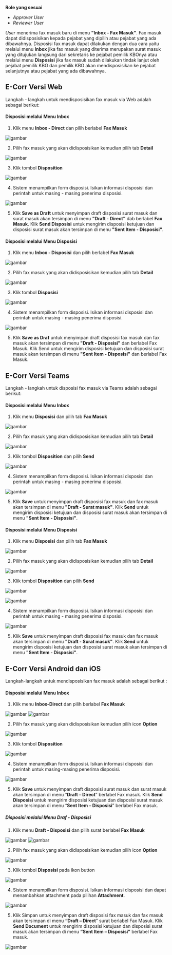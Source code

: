 **Role yang sesuai**

- *Approver User*
- *Reviewer User*

*User* menerima fax masuk baru di menu **"Inbox - Fax Masuk"**. Fax masuk dapat didisposisikan kepada pejabat yang dipilih atau pejabat yang ada dibawahnya. Disposisi fax masuk dapat dilakukan dengan dua cara yaitu melalui menu **Inbox** jika fax masuk yang diterima merupakan surat masuk yang ditujukan langsung dari sekretaris ke pejabat pemilik KBOnya atau melalui menu **Disposisi** jika fax masuk sudah dilakukan tindak lanjut oleh pejabat pemilik KBO dan pemilik KBO akan mendisposisikan ke pejabat selanjutnya atau pejabat yang ada dibawahnya. 

## **E-Corr Versi Web**

Langkah - langkah untuk mendisposisikan fax masuk via Web adalah sebagai berikut:

#### **Disposisi melalui Menu Inbox**

1. Klik menu **Inbox - Direct** dan pilih berlabel **Fax Masuk**

![gambar](FaxMasuk/FM_WEB/02Disposisi01.png) 

2. Pilih fax masuk yang akan didisposisikan kemudian pilih tab **Detail**

![gambar](FaxMasuk/FM_WEB/02Disposisi02.png) 

3. Klik tombol **Disposition**
    
![gambar](FaxMasuk/FM_WEB/02Disposisi03.png)

4. Sistem menampilkan form disposisi. Isikan informasi disposisi dan perintah untuk masing - masing penerima disposisi.

![gambar](FaxMasuk/FM_WEB/02Disposisi04.png) 

5. Klik **Save as Draft** untuk menyimpan draft disposisi surat masuk dan surat masuk akan tersimpan di menu **"Draft - Direct"** dab berlabel **Fax Masuk**. Klik **Send Disposisi** untuk mengirim disposisi ketujuan dan disposisi surat masuk akan tersimpan di menu **"Sent Item - Disposisi"**.

#### **Disposisi melalui Menu Disposisi**

1. Klik menu **Inbox - Disposisi** dan pilih berlabel **Fax Masuk**

![gambar](FaxMasuk/FM_WEB/02Disposisi05.png) 

2. Pilih fax masuk yang akan didisposisikan kemudian pilih tab **Detail**

![gambar](FaxMasuk/FM_WEB/02Disposisi06.png) 

3. Klik tombol **Disposisi**

![gambar](FaxMasuk/FM_WEB/02Disposisi07.png) 

4. Sistem menampilkan form disposisi. Isikan informasi disposisi dan perintah untuk masing - masing penerima disposisi.

![gambar](FaxMasuk/FM_WEB/02Disposisi08.png) 

5. Klik **Save as Draf** untuk menyimpan draft disposisi fax masuk dan fax masuk akan tersimpan di menu **"Draft - Disposisi"** dan berlabel Fax Masuk. Klik Send untuk mengirim disposisi ketujuan dan disposisi surat masuk akan tersimpan di menu **"Sent Item - Disposisi"** dan berlabel Fax Masuk.

## **E-Corr Versi Teams**

Langkah - langkah untuk disposisi fax masuk via Teams adalah sebagai berikut:

#### **Disposisi melalui Menu Inbox**

1. Klik menu **Disposisi** dan pilih tab **Fax Masuk**

![gambar](FaxMasuk/FM_Teams/FM24.png)

2. Pilih fax masuk yang akan didisposisikan kemudian pilih tab **Detail**

![gambar](FaxMasuk/FM_Teams/FM25.png)

3. Klik tombol **Disposition** dan pilih **Send**

![gambar](FaxMasuk/FM_Teams/FM26.png)

4. Sistem menampilkan form disposisi. Isikan informasi disposisi dan perintah untuk masing - masing penerima disposisi.

![gambar](FaxMasuk/FM_Teams/FM27.png)

5. Klik **Save** untuk menyimpan draft disposisi fax masuk dan fax masuk akan tersimpan di menu **"Draft - Surat masuk"**. Klik **Send** untuk mengirim disposisi ketujuan dan disposisi surat masuk akan tersimpan di menu **"Sent Item - Disposisi"**.

#### **Disposisi melalui Menu Disposisi**

1. Klik menu **Disposisi** dan pilih tab **Fax Masuk**

![gambar](FaxMasuk/FM_Teams/FM28.png)

2. Pilih fax masuk yang akan didisposisikan kemudian pilih tab **Detail**

![gambar](FaxMasuk/FM_Teams/FM29.png)

3. Klik tombol **Disposition** dan pilih **Send**

![gambar](FaxMasuk/FM_Teams/FM30.png)

![gambar](FaxMasuk/FM_Teams/FM31.png)

4. Sistem menampilkan form disposisi. Isikan informasi disposisi dan perintah untuk masing - masing penerima disposisi.

![gambar](FaxMasuk/FM_Teams/FM32.png)

5. Klik **Save** untuk menyimpan draft disposisi fax masuk dan fax masuk akan tersimpan di menu **"Draft - Surat masuk"**. Klik **Send** untuk mengirim disposisi ketujuan dan disposisi surat masuk akan tersimpan di menu **"Sent Item - Disposisi"**.

## **E-Corr Versi Android dan iOS**

Langkah-langkah untuk mendisposisikan fax masuk adalah sebagai berikut :

#### **Disposisi melalui Menu Inbox**

1. Klik menu **Inbox-Direct** dan pilih berlabel **Fax Masuk**

![gambar](FaxMasuk/FM_Android/DisposisiFM/02A01.png) ![gambar](FaxMasuk/FM_Android/DisposisiFM/02A02.png)

2. Pilih fax masuk yang akan didisposisikan kemudian pilih icon **Option**

![gambar](FaxMasuk/FM_Android/DisposisiFM/02A05.png) 

3. Klik tombol **Disposition**

![gambar](FaxMasuk/FM_Android/DisposisiFM/02A06.png)

4. 	Sistem menampilkan form disposisi. Isikan informasi disposisi dan perintah untuk masing-masing penerima disposisi.

![gambar](FaxMasuk/FM_Android/DisposisiFM/02A07.png)

5. Klik **Save** untuk menyimpan draft disposisi surat masuk dan surat masuk akan tersimpan di menu “**Draft – Direct**” berlabel Fax masuk. Klik **Send Disposisi** untuk mengirim disposisi ketujuan dan disposisi surat masuk akan tersimpan di menu “**Sent Item – Disposisi**” berlabel Fax masuk.

##### **Disposisi melalui Menu Draf -  Disposisi**

1. Klik menu **Draft - Disposisi** dan pilih surat berlabel **Fax Masuk**

![gambar](FaxMasuk/FM_Android/DisposisiFM/02A09.png) ![gambar](FaxMasuk/FM_Android/DisposisiFM/02A10.png)

2. Pilih fax masuk yang akan didisposisikan kemudian pilih icon **Option**

![gambar](FaxMasuk/FM_Android/DisposisiFM/02A11.png) 

3. Klik tombol **Disposisi** pada ikon button

![gambar](FaxMasuk/FM_Android/DisposisiFM/02A012.png)

4. Sistem menampilkan form disposisi. Isikan informasi disposisi dan dapat menambahkan attachment pada pilihan **Attachment**.

![gambar](FaxMasuk/FM_Android/DisposisiFM/02A014.png)

5. Klik Simpan untuk menyimpan draft disposisi fax masuk dan fax masuk akan tersimpan di menu **“Draft – Direct**” surat berlabel Fax Masuk. Klik **Send Document** untuk mengirim disposisi ketujuan dan disposisi surat masuk akan tersimpan di menu **“Sent Item – Disposisi”** berlabel Fax masuk.

![gambar](FaxMasuk/FM_Android/DisposisiFM/02A014.png)


